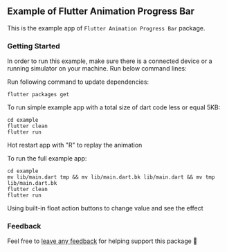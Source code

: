 ## Example of Flutter Animation Progress Bar

This is the example app of ```Flutter Animation Progress Bar``` package.


### Getting Started

In order to run this example, make sure there is a connected device or a running simulator on your machine. Run below command lines:

Run following command to update dependencies:
```
flutter packages get
```

To run simple example app with a total size of dart code less or equal 5KB:
```
cd example
flutter clean
flutter run
```
Hot restart app with "R" to replay the animation

To run the full example app:
```
cd example
mv lib/main.dart tmp && mv lib/main.dart.bk lib/main.dart && mv tmp lib/main.dart.bk
flutter clean
flutter run
```
Using built-in float action buttons to change value and see the effect


### Feedback

Feel free to [leave any feedback](https://github.com/ltdangkhoa/Flutter-Animation-Progress-Bar/issues) for helping support this package 🍻 
